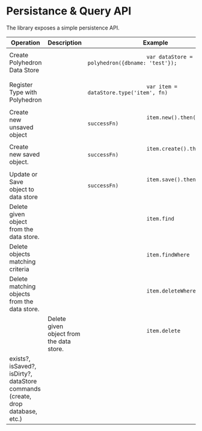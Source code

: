 # Persistance & Query API 

The library exposes a simple persistence API.

<table>
    <thead>
        <tr>
            <th>
                Operation
            </th>
            <th>
                Description
            </th>
            <th>
                Example
            </th>
        </tr>
    </thead>
    <tbody>
        <tr>
            <td>
                <div>
                    Create Polyhedron Data Store
                </div>
            </td>
            <td></td>
            <td>
                <pre>
                    <code>var dataStore = new polyhedron({dbname: 'test'});</code>
                </pre>
            </td>
        </tr>
        <tr>
            <td>
                <div>
                    Register Type with Polyhedron
                </div>
            </td>
            <td></td>
            <td>
                <pre>
                    <code>var item = dataStore.type('item', fn)</code>
                </pre>
            </td>
        </tr>
        <tr>
            <td>Create new unsaved object</td>
            <td></td>
            <td>
                <pre>
                    <code>item.new().then(errFn, successFn)</code>
                </pre>
            </td>
        </tr>
        <tr>
            <td>Create new saved object.</td>
            <td></td>
            <td>
                <pre>
                    <code>item.create().then(errFn, successFn)</code>
                </pre>
            </td>
        </tr>
        <tr>
            <td>Update or Save object to data store</td>
            <td></td>
            <td>
                <pre>
                    <code>item.save().then(errFn, successFn)</code>
                </pre>
            </td>
        </tr>
        <tr>
            <td>Delete given object from the data store.</td>
            <td></td>
            <td>
                <pre>
                    <code>item.find</code>
                </pre>
            </td>
        </tr>
        <tr>
            <td>Delete objects matching criteria</td>
            <td></td>
            <td>
                <pre>
                    <code>item.findWhere</code>
                </pre>
            </td>
        </tr>
        <tr>
            <td>Delete matching objects from the data store.</td>
            <td></td>
            <td>
                <pre>
                    <code>item.deleteWhere</code>
                </pre>
            </td>
        </tr>
        <tr>
            <td></td>
            <td>Delete given object from the data store.</td>
            <td>
                <pre>
                    <code>item.delete</code>
                </pre>
            </td>
        </tr>
        <tr>
            <td>exists?, isSaved?, isDirty?, dataStore commands (create, drop database, etc.)</td>
            <td></td>
            <td>
                <pre>
                    <code></code>
                </pre>
            </td>
        </tr>
    </tbody>
</table>
